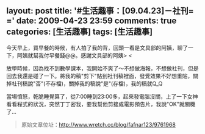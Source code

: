 layout: post
title: '#生活趣事：[09.04.23]－社刊= ='
date: 2009-04-23 23:59
comments: true
categories: [生活趣事]
tags: [生活趣事]
---
今天早上，買早餐的時候，有人拍了我的背，回頭一看是文具部的阿姨，聊了一下，阿姨就幫我付早餐錢@@。感謝文具部的阿姨> <

放學時候，因為找不到數學課本，我開始不爽了～不想做海報，不想做社刊，但是回去我還是碰了一下。將我的稿"剪下"貼到社刊稿裡面，發覺效果不好想重貼，關掉社刊稿說"否"(不存檔)，關掉我的稿說"是"(存檔)，我的稿就Q_Q

當場憤怒，乾脆睡覺算了，從7:00睡到23:00多，起來發電腦沒關，上了一下女神看看程式的狀況，突然丁丁密我，要我幫他剪接成電影預告片，我說"OK"就關機了...

> 原始文章位址：http://www.wretch.cc/blog/fafnar123/9761968